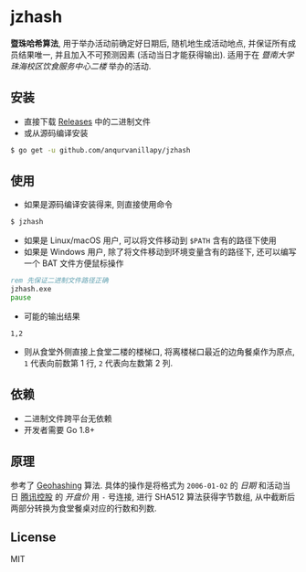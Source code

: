 # jzhash

**暨珠哈希算法**, 用于举办活动前确定好日期后, 随机地生成活动地点,
并保证所有成员结果唯一, 并且加入不可预测因素 (活动当日才能获得输出). 适用于在
*暨南大学珠海校区饮食服务中心二楼* 举办的活动.

## 安装

- 直接下载 [Releases](https://github.com/anqurvanillapy/jzhash/releases)
中的二进制文件
- 或从源码编译安装

```bash
$ go get -u github.com/anqurvanillapy/jzhash
```

## 使用

- 如果是源码编译安装得来, 则直接使用命令

```bash
$ jzhash
```

- 如果是 Linux/macOS 用户, 可以将文件移动到 `$PATH` 含有的路径下使用
- 如果是 Windows 用户, 除了将文件移动到环境变量含有的路径下, 还可以编写一个 BAT
文件方便鼠标操作

```bat
rem 先保证二进制文件路径正确
jzhash.exe
pause
```

- 可能的输出结果

```
1,2
```

- 则从食堂外侧直接上食堂二楼的楼梯口, 将离楼梯口最近的边角餐桌作为原点, `1`
代表向前数第 1 行, `2` 代表向左数第 2 列.

## 依赖

- 二进制文件跨平台无依赖
- 开发者需要 Go 1.8+

## 原理

参考了 [Geohashing](https://www.xkcd.com/426/) 算法.  具体的操作是将格式为
`2006-01-02` 的 *日期* 和活动当日 [腾讯控股](http://gu.qq.com/hk00700/gp)
的 *开盘价* 用 `-` 号连接, 进行 SHA512 算法获得字节数组,
从中截断后两部分转换为食堂餐桌对应的行数和列数.

## License

MIT
